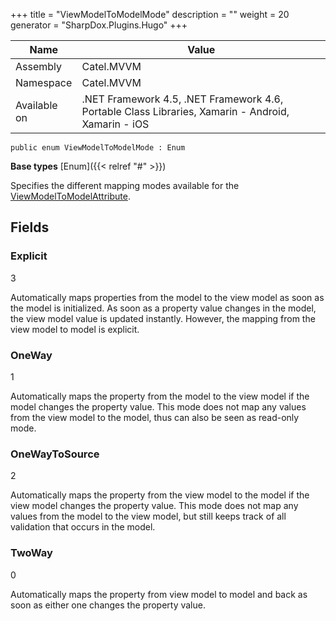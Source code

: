 

+++
title = "ViewModelToModelMode" 
description = ""
weight = 20
generator = "SharpDox.Plugins.Hugo"
+++

Name|Value
---|---
Assembly|Catel.MVVM
Namespace|Catel.MVVM
Available on|.NET Framework 4.5, .NET Framework 4.6, Portable Class Libraries, Xamarin - Android, Xamarin - iOS

```
public enum ViewModelToModelMode : Enum
```

**Base types**
[Enum]({{&lt; relref "#" &gt;}})

Specifies the different mapping modes available for the [ViewModelToModelAttribute](#).

## Fields

### Explicit

3

Automatically maps properties from the model to the view model as soon as the model is initialized. As soon as a property value changes in the model, the view model value is updated instantly. However, the mapping from the view model to model is explicit.

### OneWay

1

Automatically maps the property from the model to the view model if the model changes the property value. This mode does not map any values from the view model to the model, thus can also be seen as read-only mode.

### OneWayToSource

2

Automatically maps the property from the view model to the model if the view model changes the property value. This mode does not map any values from the model to the view model, but still keeps track of all validation that occurs in the model.

### TwoWay

0

Automatically maps the property from view model to model and back as soon as either one changes the property value.

